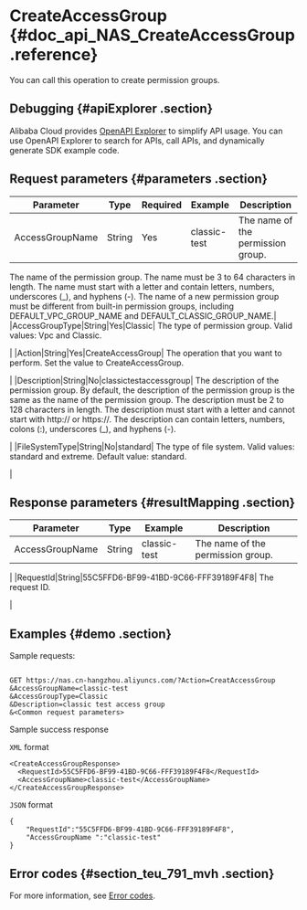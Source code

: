 # CreateAccessGroup {#doc_api_NAS_CreateAccessGroup .reference}

You can call this operation to create permission groups.

## Debugging {#apiExplorer .section}

Alibaba Cloud provides [OpenAPI Explorer](https://api.aliyun.com/#product=NAS&api=CreateAccessGroup) to simplify API usage. You can use OpenAPI Explorer to search for APIs, call APIs, and dynamically generate SDK example code.

## Request parameters {#parameters .section}

|Parameter|Type|Required|Example|Description|
|---------|----|--------|-------|-----------|
|AccessGroupName|String|Yes|classic-test| The name of the permission group.

 The name of the permission group. The name must be 3 to 64 characters in length. The name must start with a letter and contain letters, numbers, underscores \(\_\), and hyphens \(-\). The name of a new permission group must be different from built-in permission groups, including DEFAULT\_VPC\_GROUP\_NAME and DEFAULT\_CLASSIC\_GROUP\_NAME.|
|AccessGroupType|String|Yes|Classic| The type of permission group. Valid values: Vpc and Classic.

 |
|Action|String|Yes|CreateAccessGroup| The operation that you want to perform. Set the value to CreateAccessGroup.

 |
|Description|String|No|classictestaccessgroup| The description of the permission group. By default, the description of the permission group is the same as the name of the permission group. The description must be 2 to 128 characters in length. The description must start with a letter and cannot start with http:// or https://. The description can contain letters, numbers, colons \(:\), underscores \(\_\), and hyphens \(-\).

 |
|FileSystemType|String|No|standard| The type of file system. Valid values: standard and extreme. Default value: standard.

 |

## Response parameters {#resultMapping .section}

|Parameter|Type|Example|Description|
|---------|----|-------|-----------|
|AccessGroupName|String|classic-test| The name of the permission group.

 |
|RequestId|String|55C5FFD6-BF99-41BD-9C66-FFF39189F4F8| The request ID.

 |

## Examples {#demo .section}

Sample requests:

``` {#request_demo}

GET https://nas.cn-hangzhou.aliyuncs.com/?Action=CreatAccessGroup
&AccessGroupName=classic-test
&AccessGroupType=Classic
&Description=classic test access group
&<Common request parameters>

```

Sample success response

`XML` format

``` {#xml_return_success_demo}
<CreateAccessGroupResponse>
  <RequestId>55C5FFD6-BF99-41BD-9C66-FFF39189F4F8</RequestId>
  <AccessGroupName>classic-test</AccessGroupName>
</CreateAccessGroupResponse>

```

`JSON` format

``` {#json_return_success_demo}
{
	"RequestId":"55C5FFD6-BF99-41BD-9C66-FFF39189F4F8",
	"AccessGroupName ":"classic-test"
}
```

## Error codes {#section_teu_791_mvh .section}

For more information, see [Error codes](https://error-center.alibabacloud.com/status/product/NAS).


